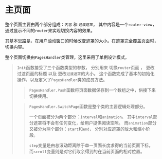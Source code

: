 # 主页面

整个页面主要由两个部分组成：`内容` 和 `过渡遮罩`，
其中内容是一个`router-view`，通过显示不同的`router`来实现切换内容的效果。

其基本思路是，在用户滚动窗口的时候改变遮罩的大小。在遮罩完全覆盖页面时，
切换内容。

整个页面切换由`PagesHandler`类管理，这里采用了单例设计模式。

> `Init`函数接受了三个函数类型的参数，
> 分别用来 切换`router`页面 ， 更改过渡页面的标题 以及 更改`过渡遮罩`的大小。
> 这个函数完成了基本的初始化操作，以及定义了`PagesHandler`类的成员方法。
>
> > `PagesHandler.Push`函数将页面数据保存到一个数组之中，供接下来切换使用。
>
> > `PagesHandler.SwitchPage`函数是整个类的主要逻辑处理部分。
> >
> > 一个页面被分为两个部分：`interval`和`animation`。
> > 其中`interval`部分遮罩将不会有任何变化，给用户提供阅读空隙。
> > 而`animation`部分又被分为两个部分：`start`和`end`，
> > 分别对应遮罩的放大和缩小阶段。
> >
> > `step`变量是由总滚动距离除于单一页面长度求得的当前页面下标，
> > 而`scroll`变量则是对它们取余得到的在当前页面的相对位置。
